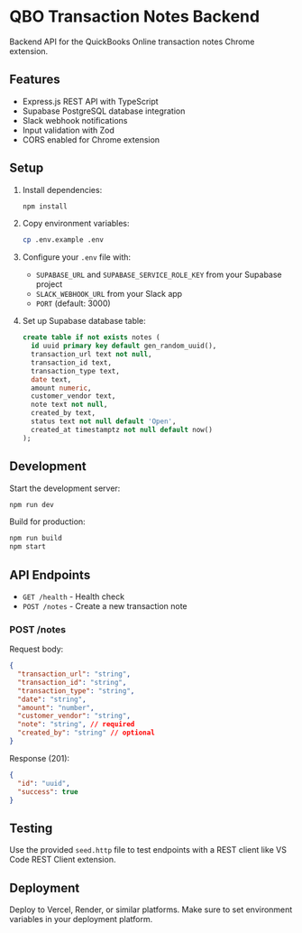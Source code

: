 # QBO Transaction Notes Backend

Backend API for the QuickBooks Online transaction notes Chrome extension.

## Features

- Express.js REST API with TypeScript
- Supabase PostgreSQL database integration
- Slack webhook notifications
- Input validation with Zod
- CORS enabled for Chrome extension

## Setup

1. Install dependencies:
   ```bash
   npm install
   ```

2. Copy environment variables:
   ```bash
   cp .env.example .env
   ```

3. Configure your `.env` file with:
   - `SUPABASE_URL` and `SUPABASE_SERVICE_ROLE_KEY` from your Supabase project
   - `SLACK_WEBHOOK_URL` from your Slack app
   - `PORT` (default: 3000)

4. Set up Supabase database table:
   ```sql
   create table if not exists notes (
     id uuid primary key default gen_random_uuid(),
     transaction_url text not null,
     transaction_id text,
     transaction_type text,
     date text,
     amount numeric,
     customer_vendor text,
     note text not null,
     created_by text,
     status text not null default 'Open',
     created_at timestamptz not null default now()
   );
   ```

## Development

Start the development server:
```bash
npm run dev
```

Build for production:
```bash
npm run build
npm start
```

## API Endpoints

- `GET /health` - Health check
- `POST /notes` - Create a new transaction note

### POST /notes

Request body:
```json
{
  "transaction_url": "string",
  "transaction_id": "string", 
  "transaction_type": "string",
  "date": "string",
  "amount": "number",
  "customer_vendor": "string",
  "note": "string", // required
  "created_by": "string" // optional
}
```

Response (201):
```json
{
  "id": "uuid",
  "success": true
}
```

## Testing

Use the provided `seed.http` file to test endpoints with a REST client like VS Code REST Client extension.

## Deployment

Deploy to Vercel, Render, or similar platforms. Make sure to set environment variables in your deployment platform.
